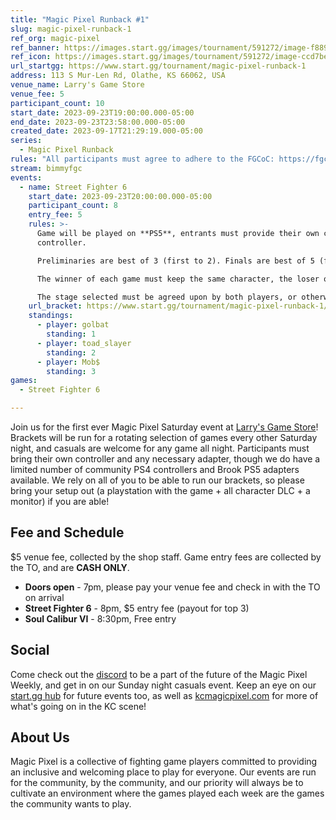 ```yaml
---
title: "Magic Pixel Runback #1"
slug: magic-pixel-runback-1
ref_org: magic-pixel
ref_banner: https://images.start.gg/images/tournament/591272/image-f8898e678e394f33db342f01ebbf1bae.png?ehk=Tx6KFFNJY5aOtPjaSjc0YAvTwNiCn48t25X1%2F2JUb2Q%3D&ehkOptimized=Ti5yfYOlfUCXotfuqTuJpm4MWc7kHLmRzPc7l9kmiVY%3D
ref_icon: https://images.start.gg/images/tournament/591272/image-ccd7bebee7828985894fe38c967bcf2c.png?ehk=R9A4vgH8KVRTd%2FkghjaNs4oiJFvIdvHm18IQJo1NnSc%3D&ehkOptimized=rtZ428kSxRfN5sRn9J%2B4pc42wTWKOR%2BCc7VK%2Bqs6tts%3D
url_startgg: https://www.start.gg/tournament/magic-pixel-runback-1
address: 113 S Mur-Len Rd, Olathe, KS 66062, USA
venue_name: Larry's Game Store
venue_fee: 5
participant_count: 10
start_date: 2023-09-23T19:00:00.000-05:00
end_date: 2023-09-23T23:58:00.000-05:00
created_date: 2023-09-17T21:29:19.000-05:00
series:
  - Magic Pixel Runback
rules: "All participants must agree to adhere to the FGCoC: https://fgcoc.com/"
stream: bimmyfgc
events:
  - name: Street Fighter 6
    start_date: 2023-09-23T20:00:00.000-05:00
    participant_count: 8
    entry_fee: 5
    rules: >-
      Game will be played on **PS5**, entrants must provide their own compatible
      controller.  

      Preliminaries are best of 3 (first to 2). Finals are best of 5 (first to 3).  

      The winner of each game must keep the same character, the loser of that game may switch characters.  

      The stage selected must be agreed upon by both players, or otherwise selected at random.
    url_bracket: https://www.start.gg/tournament/magic-pixel-runback-1/events/street-fighter-6/brackets/1467228/2219391
    standings:
      - player: golbat
        standing: 1
      - player: toad_slayer
        standing: 2
      - player: Mob$
        standing: 3
games:
  - Street Fighter 6

---
```


Join us for the first ever Magic Pixel Saturday event at [Larry's Game Store](https://www.larrysgamestore.com/)! Brackets will be run for a rotating selection of games every other Saturday night, and casuals are welcome for any game all night. Participants must bring their own controller and any necessary adapter, though we do have a limited number of community PS4 controllers and Brook PS5 adapters available. We rely on all of you to be able to run our brackets, so please bring your setup out (a playstation with the game + all character DLC + a monitor) if you are able! 

## Fee and Schedule
$5 venue fee, collected by the shop staff. Game entry fees are collected by the TO, and are **CASH ONLY**.

- **Doors open** - 7pm, please pay your venue fee and check in with the TO on arrival
- **Street Fighter 6** - 8pm, $5 entry fee (payout for top 3)
- **Soul Calibur VI** - 8:30pm, Free entry   

## Social
Come check out the [discord](https://discord.gg/jkmn6CVrrQ) to be a part of the future of the Magic Pixel Weekly, and get in on our Sunday night casuals event. Keep an eye on our [start.gg hub](https://www.start.gg/hub/magic-pixel) for future events too, as well as [kcmagicpixel.com](https://kcmagicpixel.com) for more of what's going on in the KC scene!

## About Us

Magic Pixel is a collective of fighting game players committed to providing an inclusive and welcoming place to play for everyone. Our events are run for the community, by the community, and our priority will always be to cultivate an environment where the games played each week are the games the community wants to play.
  